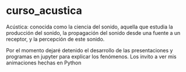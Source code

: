 # curso_acustica

Acústica: conocida como la ciencia del sonido, aquella que estudia la producción del sonido, la propagación del sonido desde una fuente a un receptor, y la percepción de este sonido.

Por el momento dejaré detenido el desarrollo de las presentaciones y programas en jupyter para explicar los fenómenos.
Los invito a ver mis animaciones hechas en Python

